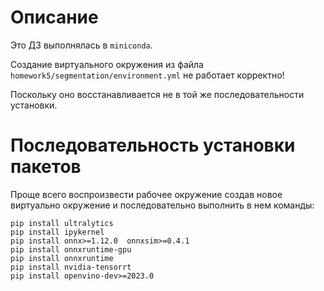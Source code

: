 # Описание

Это ДЗ выполнялась в `miniconda`. 

Создание виртуального окружения из файла `homework5/segmentation/environment.yml` не работает корректно!

Поскольку оно восстанавливается не в той же последовательности установки.

# Последовательность установки пакетов

Проще всего воспроизвести рабочее окружение создав новое виртуально окружение и последовательно выполнить в нем команды:
```
pip install ultralytics
pip install ipykernel
pip install onnx>=1.12.0  onnxsim>=0.4.1
pip install onnxruntime-gpu
pip install onnxruntime
pip install nvidia-tensorrt
pip install openvino-dev>=2023.0
```